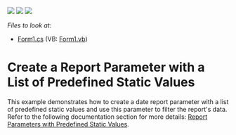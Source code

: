 <!-- default badges list -->
![](https://img.shields.io/endpoint?url=https://codecentral.devexpress.com/api/v1/VersionRange/128598485/21.1.3%2B)
[![](https://img.shields.io/badge/Open_in_DevExpress_Support_Center-FF7200?style=flat-square&logo=DevExpress&logoColor=white)](https://supportcenter.devexpress.com/ticket/details/T355030)
[![](https://img.shields.io/badge/📖_How_to_use_DevExpress_Examples-e9f6fc?style=flat-square)](https://docs.devexpress.com/GeneralInformation/403183)
<!-- default badges end -->
*Files to look at*:

* [Form1.cs](./CS/Form1.cs) (VB: [Form1.vb](./VB/Form1.vb))

# Create a Report Parameter with a List of Predefined Static Values

This example demonstrates how to create a date report parameter with a list of predefined static values and use this parameter to filter the report's data. Refer to the following documentation section for more details: [Report Parameters with Predefined Static Values](https://docs.devexpress.com/XtraReports/401661?v=21.1).


